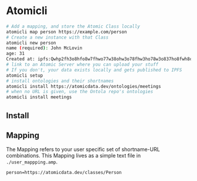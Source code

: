 # Atomicli

```sh
# Add a mapping, and store the Atomic Class locally
atomicli map person https://example.com/person
# Create a new instance with that Class
atomicli new person
name (required): John McLovin
age: 31
Created at: ipfs:Qwhp2fh3o8hfo8w7fhwo77w38ohw3o78fhw3ho78w3o837ho8fwh8o7fh37ho
# link to an Atomic Server where you can upload your stuff
# If you don't, your data exists locally and gets published to IPFS
atomicli setup
# install ontologies and their shortnames
atomicli install https://atomicdata.dev/ontologies/meetings
# when no URL is given, use the Ontola repo's ontologies
atomicli install meetings
```

## Install

## Mapping

The Mapping refers to your user specific set of shortname-URL combinations.
This Mapping lives as a simple text file in `./user_mappping.amp`.

```
person=https://atomicdata.dev/classes/Person
```
